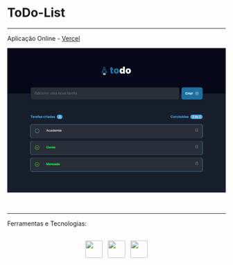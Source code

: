 # ToDo-List
---
Aplicação Online - <a href="https://ignite-post-eta.vercel.app"> Vercel </a> <br>

<p align="center"><img src="src/assets/todo-list.png" width="640px"></p><br>

---
Ferramentas e Tecnologias: <br><br>
<div align="center">
  <img src="https://cdn.jsdelivr.net/gh/devicons/devicon/icons/react/react-original.svg" width="40" height="40"/>  
  <img src="https://cdn.jsdelivr.net/gh/devicons/devicon/icons/css3/css3-original.svg" width="40" height="40"/>  
  <img src="https://cdn.jsdelivr.net/gh/devicons/devicon/icons/git/git-original.svg" width="40" height="40"/>
</div>
